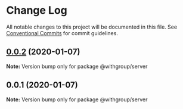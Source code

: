 # Change Log

All notable changes to this project will be documented in this file.
See [Conventional Commits](https://conventionalcommits.org) for commit guidelines.

## [0.0.2](https://github.com/stalkerboy/withgroup_h/compare/@withgroup/server@0.0.1...@withgroup/server@0.0.2) (2020-01-07)

**Note:** Version bump only for package @withgroup/server





## 0.0.1 (2020-01-07)

**Note:** Version bump only for package @withgroup/server
